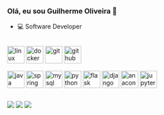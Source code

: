 ### Olá, eu sou Guilherme Oliveira 👋
- 💻 Software Developer

 <div style="display: inline_block"><br>
   <img align="center" alt="linux" height="40" width="40" src="https://cdn.jsdelivr.net/gh/devicons/devicon/icons/linux/linux-original.svg" />
   <img align="center" alt="docker" height="40" width="40" src="https://cdn.jsdelivr.net/gh/devicons/devicon/icons/docker/docker-original.svg" />
   <img align="center" alt="git" height="40" width="40" src="https://cdn.jsdelivr.net/gh/devicons/devicon/icons/git/git-original.svg" />
   <img align="center" alt="github" height="40" width="40" src="https://cdn.jsdelivr.net/gh/devicons/devicon/icons/github/github-original.svg" />
</div>
<div style="display: inline_block"><br>
  <img align="center" alt="java" height="40" width="40" src="https://cdn.jsdelivr.net/gh/devicons/devicon/icons/java/java-original.svg" />
   <img align="center" alt="spring" height="40" width="40" src="https://cdn.jsdelivr.net/gh/devicons/devicon/icons/spring/spring-original.svg" />
   <img align="center" alt="mysql" height="40" width="40" src="https://cdn.jsdelivr.net/gh/devicons/devicon/icons/mysql/mysql-original.svg" />
   <img align="center" alt="python" height="40" width="40" src="https://cdn.jsdelivr.net/gh/devicons/devicon/icons/python/python-original.svg" />
   <img align="center" alt="flask" height="40" width="40" src="https://cdn.jsdelivr.net/gh/devicons/devicon/icons/flask/flask-original.svg" />
   <img align="center" alt="django" height="40" width="40" src="https://cdn.jsdelivr.net/gh/devicons/devicon/icons/django/django-plain.svg" />
   <img align="center" alt="anaconda" height="40" width="40" src="https://cdn.jsdelivr.net/gh/devicons/devicon/icons/anaconda/anaconda-original.svg" />
   <img align="center" alt="jupyter" height="40" width="40" src="https://cdn.jsdelivr.net/gh/devicons/devicon/icons/jupyter/jupyter-original-wordmark.svg" />
</div>

##
  
<div> 
  <a href="https://www.instagram.com/guimoncao27" target="_blank"><img src="https://img.shields.io/badge/-Instagram-%23E4405F?style=for-the-badge&logo=instagram&logoColor=white" target="_blank"></a>
  <a href = "mailto:guilherme_oliveira27@outlook.com"><img src="https://img.shields.io/badge/Microsoft_Outlook-0078D4?style=for-the-badge&logo=microsoft-outlook&logoColor=white" target="_blank"></a>
  <a href="https://www.linkedin.com/in/guilherme-moncao/" target="_blank"><img src="https://img.shields.io/badge/-LinkedIn-%230077B5?style=for-the-badge&logo=linkedin&logoColor=white" target="_blank"></a>  
</div>
